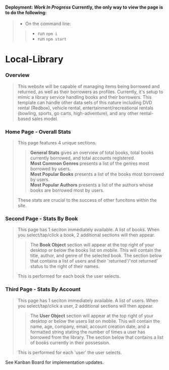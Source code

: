 #### Deployment: *Work In Progress* Currently, the only way to view the page is to do the following:
>- On the command line: 
  >>- run `npm i`
  >>- run `npm start`

# Local-Library 

### Overview

> This website will be capable of managing items being borrowed and returned, as well as their borrowers as profiles. Currently, it's setup to mimic a library service handling books and their borrowers. This template can handle other data sets of this nature including DVD rental (Redbox), vehicle rental, entertainment/recreational rentals (bowling, sports, go carts, high-adventure), and any other rental-based sales model. 

### Home Page - Overall Stats

> This page features 4 unique sections. 
>> **General Stats** gives an overview of total books, total books currently borrowed, and total accounts registered.                                       
>> **Most Common Genres** presents a list of the genres most borrowed by users.                                                                            
>> **Most Popular Books** presents a list of the books most borrowed by users.                                                                             
>> **Most Popular Authors** presents a list of the authors whose books are borrowed most by users.
>
> These stats are crucial to the success of other funcitons within the site.

### Second Page - Stats By Book

> This page has 1 seciton immediately available. A list of books. When you select/tap/click a book, 2 additional sections will then appear.
>> The **Book Object** section will appear at the top right of your desktop or below the books list on mobile. This will contain the title, author, and genre of the selected book. The section below that contains a list of users and their 'returned'/'not returned' status to the right of their names.
>
> This is performed for each book the user selects.

### Third Page - Stats By Account

> This page has 1 seciton immediately available. A list of users. When you select/tap/click a user, 2 additional sections will then appear.
>> The **User Object** section will appear at the top right of your desktop or below the users list on mobile. This will contain the name, age, company, email, account creation date, and a formatted string stating the number of times a user has borrowed from the library. The section below that contains a list of books currently in their possession.
>
> This is performed for each 'user' the user selects.

See Kanban Board for implementation updates.
